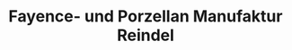 ---
title: "Fayence- und Porzellan Manufaktur Reindel"
url: /erfurt/fayence-und-porzellan-manufaktur-reindel/
shop: Töpferei
---
